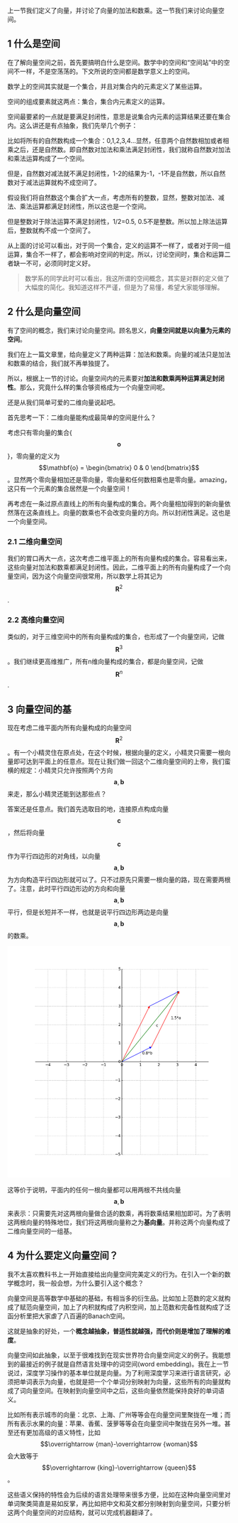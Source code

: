上一节我们定义了向量，并讨论了向量的加法和数乘。这一节我们来讨论向量空间。

## 1 什么是空间

在了解向量空间之前，首先要搞明白什么是空间。数学中的空间和“空间站”中的空间不一样，不是空荡荡的。下文所说的空间都是数学意义上的空间。

数学上的空间其实就是一个集合，并且对集合内的元素定义了某些运算。

空间的组成要素就这两点：集合，集合内元素定义的运算。

空间最要紧的一点就是要满足封闭性，意思是说集合内元素的运算结果还要在集合内。这么讲还是有点抽象，我们先举几个例子：

比如将所有的自然数构成一个集合：0,1,2,3,4…显然，任意两个自然数相加或者相乘之后，还是自然数。即自然数对加法和乘法满足封闭性，我们就称自然数对加法和乘法运算构成了一个空间。

但是，自然数对减法就不满足封闭性，1-2的结果为-1，-1不是自然数，所以自然数对于减法运算就构不成空间了。

假设我们将自然数这个集合扩大一点，考虑所有的整数，显然，整数对加法、减法、乘法运算都满足封闭性，所以这也是一个空间。

但是整数对于除法运算不满足封闭性，1/2=0.5, 0.5不是整数。所以加上除法运算后，整数就构不成一个空间了。

从上面的讨论可以看出，对于同一个集合，定义的运算不一样了，或者对于同一组运算，集合不一样了，都会影响对空间的判定。所以，讨论空间时，集合和运算二者缺一不可，必须同时定义好。

> 数学系的同学此时可以看出，我这所谓的空间概念，其实是对群的定义做了大幅度的简化。我知道这样不严谨，但是为了易懂，希望大家能够理解。

## 2 什么是向量空间

有了空间的概念，我们来讨论向量空间。顾名思义，**向量空间就是以向量为元素的空间**。

我们在上一篇文章里，给向量定义了两种运算：加法和数乘。向量的减法只是加法和数乘的结合，我们就不再单独提了。

所以，根据上一节的讨论。向量空间内的元素要对**加法和数乘两种运算满足封闭性**。那么，究竟什么样的集合够资格成为一个向量空间呢。

还是从我们简单可爱的二维向量说起吧。

首先思考一下：二维向量能构成最简单的空间是什么？

考虑只有零向量的集合{$$\mathbf{o}$$}，零向量的定义为$$\mathbf{o} = \begin{bmatrix} 0  & 0 \end{bmatrix}$$。显然两个零向量相加还是零向量，零向量和任何数相乘也是零向量。amazing，这只有一个元素的集合居然是一个向量空间！

再考虑在一条过原点直线上的所有向量构成的集合。两个向量相加得到的新向量依然落在这条直线上。向量的数乘也不会改变向量的方向。所以封闭性满足。这也是一个向量空间。

### 2.1 二维向量空间

我们的胃口再大一点，这次考虑二维平面上的所有向量构成的集合。容易看出来，这些向量对加法和数乘都满足封闭性。因此，二维平面上的所有向量构成了一个向量空间，因为这个向量空间很常用，所以数学上将其记为$$\mathbf{R}^2$$.

### 2.2 高维向量空间

类似的，对于三维空间中的所有向量构成的集合，也形成了一个向量空间，记做$$\mathbf{R}^3$$。我们继续更高维推广，所有n维向量构成的集合，都是向量空间，记做$$\mathbf{R}^n$$.

## 3 向量空间的基

现在考虑二维平面内所有向量构成的向量空间$$\mathbf{R}^2$$。有一个小精灵住在原点处，在这个时候，根据向量的定义，小精灵只需要一根向量即可达到平面上的任意点。现在让我们做一回这个二维向量空间的上帝，我们蛮横的规定：小精灵只允许按照两个方向$$\mathbf{a},\mathbf{b}$$来走，那么小精灵还能到达那些点？

答案还是任意点。我们首先选取目的地，连接原点构成向量$$\mathbf{c}$$，然后将向量$$\mathbf{c}$$作为平行四边形的对角线，以向量$$\mathbf{a},\mathbf{b}$$为方向构造平行四边形就可以了。只不过原先只需要一根向量的路，现在需要两根了。注意，此时平行四边形边的方向和向量$$\mathbf{a},\mathbf{b}$$平行，但是长短并不一样，也就是说平行四边形两边是向量$$\mathbf{a},\mathbf{b}$$的数乘。

![向量分解](pictures/vector_basis.png)

这等价于说明，平面内的任何一根向量都可以用两根不共线向量$$\mathbf{a},\mathbf{b}$$来表示：只需要先对这两根向量做合适的数乘，再将数乘结果相加即可。为了表明这两根向量的特殊地位，我们将这两根向量称之为**基向量**。并称这两个向量构成了二维向量空间的一组基。

## 4 为什么要定义向量空间？

我不太喜欢教科书上一开始直接给出向量空间完美定义的行为。在引入一个新的数学概念时，我一般会想，为什么要引入这个概念？

向量空间是高等数学中基础的基础，有相当多的衍生品。比如加上范数的定义就构成了赋范向量空间，加上了内积就构成了内积空间，加上范数和完备性就构成了泛函分析里把大家虐了八百遍的Banach空间。

这就是抽象的好处，一个**概念越抽象，普适性就越强，而代价则是增加了理解的难度**。

向量空间如此抽象，以至于很难找到在现实世界符合向量空间定义的例子。我能想到的最接近的例子就是自然语言处理中的词空间(word embedding)。我在上一节说过，深度学习操作的基本单位就是向量。为了利用深度学习来进行语言研究，必须把单词表示为向量，也就是把一个个单词分别映射为向量，这些所有的向量就构成了词向量空间。在映射到向量空间中之后，这些向量依然能保持良好的单词语义。

比如所有表示城市的向量：北京、上海、广州等等会在向量空间里聚拢在一堆；而所有表示水果的向量：苹果、香蕉、菠萝等等会在向量空间中聚拢在另外一堆。甚至还有更加高级的语义特性，比如$$\overrightarrow {man}-\overrightarrow {woman}$$会大致等于$$\overrightarrow {king}-\overrightarrow {queen}$$。

这些语义保持的特性会为后续的语言处理带来很多方便，比如在这种向量空间里对单词聚类简直是易如反掌，再比如把中文和英文都分别映射到向量空间，只要分析这两个向量空间的对应结构，就可以完成机器翻译了。
